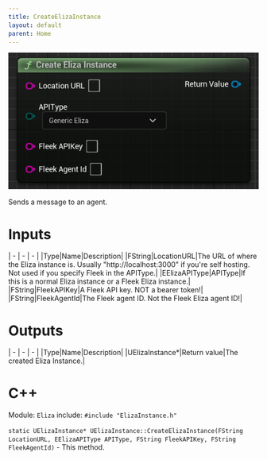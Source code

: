 ```yaml
---
title: CreateElizaInstance
layout: default
parent: Home
---
```


![](CreateElizaInstance.png)

Sends a message to an agent.

# Inputs

| - | - | - |
|Type|Name|Description|
|FString|LocationURL|The URL of where the Eliza instance is. Usually "http://localhost:3000" if you're self hosting. Not used if you specify Fleek in the APIType.|
|EElizaAPIType|APIType|If this is a normal Eliza instance or a Fleek Eliza instance.|
|FString|FleekAPIKey|A Fleek API key. NOT a bearer token!|
|FString|FleekAgentId|The Fleek agent ID. Not the Fleek Eliza agent ID!|

# Outputs

| - | - | - |
|Type|Name|Description|
|UElizaInstance*|Return value|The created Eliza Instance.|

# C++
Module: `Eliza`
include: `#include "ElizaInstance.h"`

`static UElizaInstance* UElizaInstance::CreateElizaInstance(FString LocationURL, EElizaAPIType APIType, FString FleekAPIKey, FString FleekAgentId)` - This method.
